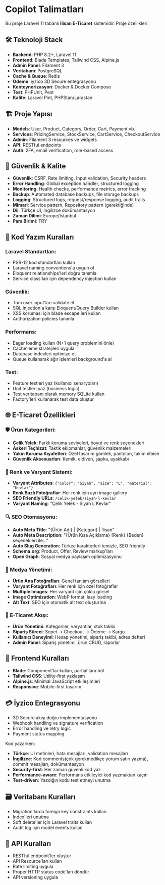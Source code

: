 # Copilot Talimatları

<!-- Use this file to provide workspace-specific custom instructions to Copilot. For more details, visit https://code.visualstudio.com/docs/copilot/copilot-customization#_use-a-githubcopilotinstructionsmd-file -->

Bu proje Laravel 11 tabanlı **İlisan E-Ticaret** sistemidir. Proje özellikleri:

## 🛠️ Teknoloji Stack

-   **Backend**: PHP 8.2+, Laravel 11
-   **Frontend**: Blade Templates, Tailwind CSS, Alpine.js
-   **Admin Panel**: Filament 3
-   **Veritabanı**: PostgreSQL
-   **Cache & Queue**: Redis
-   **Ödeme**: iyzico 3D Secure entegrasyonu
-   **Konteynerizasyon**: Docker & Docker Compose
-   **Test**: PHPUnit, Pest
-   **Kalite**: Laravel Pint, PHPStan/Larastan

## 🏗️ Proje Yapısı

-   **Models**: User, Product, Category, Order, Cart, Payment vb.
-   **Services**: PricingService, StockService, CartService, CheckoutService
-   **Admin**: Filament 3 resources ve widgets
-   **API**: RESTful endpoints
-   **Auth**: 2FA, email verification, role-based access

## 🎯 Güvenlik & Kalite

-   **Güvenlik**: CSRF, Rate limiting, Input validation, Security headers
-   **Error Handling**: Global exception handler, structured logging
-   **Monitoring**: Health checks, performance metrics, error tracking
-   **Backup**: Automated database backups, file storage backups
-   **Logging**: Structured logs, request/response logging, audit trails
-   **Mimari**: Service pattern, Repository pattern (gerektiğinde)
-   **Dil**: Türkçe UI, İngilizce dokümantasyon
-   **Zaman Dilimi**: Europe/Istanbul
-   **Para Birimi**: TRY

## 📝 Kod Yazım Kuralları

### Laravel Standartları:

-   PSR-12 kod standartları kullan
-   Laravel naming conventions'a uygun ol
-   Eloquent relationships'leri doğru tanımla
-   Service class'ları için dependency injection kullan

### Güvenlik:

-   Tüm user input'ları validate et
-   SQL injection'a karşı Eloquent/Query Builder kullan
-   XSS koruması için blade escape'leri kullan
-   Authorization policies tanımla

### Performans:

-   Eager loading kullan (N+1 query problemini önle)
-   Cache'leme stratejileri uygula
-   Database indexleri optimize et
-   Queue kullanarak ağır işlemleri background'a al

### Test:

-   Feature testleri yaz (kullanıcı senaryoları)
-   Unit testleri yaz (business logic)
-   Test veritabanı olarak memory SQLite kullan
-   Factory'leri kullanarak test data oluştur

## 🌐 E-Ticaret Özellikleri

### 🛡️ Ürün Kategorileri:

-   **Çelik Yelek**: Farklı koruma seviyeleri, boyut ve renk seçenekleri
-   **Askeri Teçhizat**: Taktik ekipmanlar, güvenlik malzemeleri
-   **Yakın Koruma Kıyafetleri**: Özel tasarım gömlek, pantolon, takım elbise
-   **Güvenlik Aksesuarları**: Kemik, eldiven, şapka, ayakkabı

### 🎨 Renk ve Varyant Sistemi:

-   **Varyant Attributes**: `{"color": "Siyah", "size": "L", "material": "Kevlar"}`
-   **Renk Bazlı Fotoğraflar**: Her renk için ayrı image gallery
-   **SEO Friendly URLs**: `/celik-yelek/siyah-l-kevlar`
-   **Varyant Naming**: "Çelik Yelek - Siyah L Kevlar"

### 🔍 SEO Otomasyonu:

-   **Auto Meta Title**: "{Ürün Adı} | {Kategori} | İlisan"
-   **Auto Meta Description**: "{Ürün Kısa Açıklama} {Renk} {Beden} seçenekleri ile..."
-   **Auto Slug Generation**: Türkçe karakterleri temizle, SEO friendly
-   **Schema.org**: Product, Offer, Review markup'ları
-   **Open Graph**: Sosyal medya paylaşım optimizasyonu

### 📸 Medya Yönetimi:

-   **Ürün Ana Fotoğrafları**: Genel tanıtım görselleri
-   **Varyant Fotoğrafları**: Her renk için özel fotoğraflar
-   **Multiple Images**: Her varyant için çoklu görsel
-   **Image Optimization**: WebP format, lazy loading
-   **Alt Text**: SEO için otomatik alt text oluşturma

### 🛒 E-Ticaret Akışı:

-   **Ürün Yönetimi**: Kategoriler, varyantlar, stok takibi
-   **Sipariş Süreci**: Sepet → Checkout → Ödeme → Kargo
-   **Kullanıcı Deneyimi**: Hesap yönetimi, sipariş takibi, adres defteri
-   **Admin Panel**: Sipariş yönetimi, ürün CRUD, raporlar

## 🎨 Frontend Kuralları

-   **Blade**: Component'lar kullan, partial'lara böl
-   **Tailwind CSS**: Utility-first yaklaşım
-   **Alpine.js**: Minimal JavaScript etkileşimleri
-   **Responsive**: Mobile-first tasarım

## 💳 İyzico Entegrasyonu

-   3D Secure akışı doğru implementasyonu
-   Webhook handling ve signature verification
-   Error handling ve retry logic
-   Payment status mapping

Kod yazarken:

-   **Türkçe**: UI metinleri, hata mesajları, validation mesajları
-   **İngilizce**: Kod comments(çok gerekmedikçe yorum satırı yazma), commit mesajları, dokümantasyon
-   **Security-first**: Her zaman güvenli kod yaz
-   **Performance-aware**: Performans etkileyici kod yazmaktan kaçın
-   **Test-driven**: Yazdığın kodu test etmeyi unutma

## 🗃️ Veritabanı Kuralları

-   Migration'larda foreign key constraints kullan
-   Index'leri unutma
-   Soft delete'ler için Laravel traits kullan
-   Audit log için model events kullan

## 🔄 API Kuralları

-   RESTful endpoint'ler oluştur
-   API Resource'ları kullan
-   Rate limiting uygula
-   Proper HTTP status code'ları döndür
-   API versioning uygula
